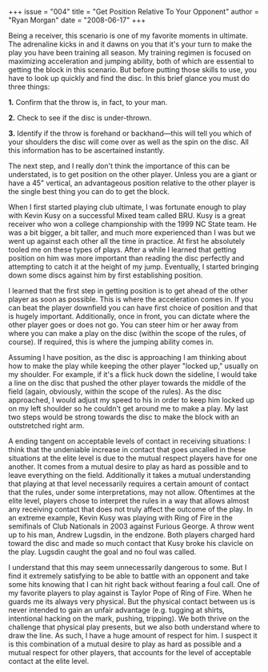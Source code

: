 +++
issue = "004"
title = "Get Position Relative To Your Opponent"
author = "Ryan Morgan"
date = "2008-06-17"
+++

Being a receiver, this scenario is one of my favorite moments in ultimate. The
adrenaline kicks in and it dawns on you that it's your turn to make the play
you have been training all season. My training regimen is focused on
maximizing acceleration and jumping ability, both of which are essential to
getting the block in this scenario. But before putting those skills to use,
you have to look up quickly and find the disc. In this brief glance you must
do three things:  
  
**1.** Confirm that the throw is, in fact, to your man.  
  
**2.** Check to see if the disc is under-thrown.  
  
**3.** Identify if the throw is forehand or backhand—this will tell you which
of your shoulders the disc will come over as well as the spin on the disc. All
this information has to be ascertained instantly.  
  
The next step, and I really don't think the importance of this can be
understated, is to get position on the other player. Unless you are a giant or
have a 45" vertical, an advantageous position relative to the other player is
the single best thing you can do to get the block.  
  
When I first started playing club ultimate, I was fortunate enough to play
with Kevin Kusy on a successful Mixed team called BRU. Kusy is a great
receiver who won a college championship with the 1999 NC State team. He was a
bit bigger, a bit taller, and much more experienced than I was but we went up
against each other all the time in practice. At first he absolutely tooled me
on these types of plays. After a while I learned that getting position on him
was more important than reading the disc perfectly and attempting to catch it
at the height of my jump. Eventually, I started bringing down some discs
against him by first establishing position.  
  
I learned that the first step in getting position is to get ahead of the other
player as soon as possible. This is where the acceleration comes in. If you
can beat the player downfield you can have first choice of position and that
is hugely important. Additionally, once in front, you can dictate where the
other player goes or does not go. You can steer him or her away from where you
can make a play on the disc (within the scope of the rules, of course). If
required, this is where the jumping ability comes in.  
  
Assuming I have position, as the disc is approaching I am thinking about how
to make the play while keeping the other player "locked up," usually on my
shoulder. For example, if it's a flick huck down the sideline, I would take a
line on the disc that pushed the other player towards the middle of the field
(again, obviously, within the scope of the rules). As the disc approached, I
would adjust my speed to his in order to keep him locked up on my left
shoulder so he couldn't get around me to make a play. My last two steps would
be strong towards the disc to make the block with an outstretched right arm.  
  
A ending tangent on acceptable levels of contact in receiving situations: I
think that the undeniable increase in contact that goes uncalled in these
situations at the elite level is due to the mutual respect players have for
one another. It comes from a mutual desire to play as hard as possible and to
leave everything on the field. Additionally it takes a mutual understanding
that playing at that level necessarily requires a certain amount of contact
that the rules, under some interpretations, may not allow. Oftentimes at the
elite level, players chose to interpret the rules in a way that allows almost
any receiving contact that does not truly affect the outcome of the play. In
an extreme example, Kevin Kusy was playing with Ring of Fire in the semifinals
of Club Nationals in 2003 against Furious George. A throw went up to his man,
Andrew Lugsdin, in the endzone. Both players charged hard toward the disc and
made so much contact that Kusy broke his clavicle on the play. Lugsdin caught
the goal and no foul was called.  
  
I understand that this may seem unnecessarily dangerous to some. But I find it
extremely satisfying to be able to battle with an opponent and take some hits
knowing that I can hit right back without fearing a foul call. One of my
favorite players to play against is Taylor Pope of Ring of Fire. When he
guards me its always very physical. But the physical contact between us is
never intended to gain an unfair advantage (e.g. tugging at shirts,
intentional hacking on the mark, pushing, tripping). We both thrive on the
challenge that physical play presents, but we also both understand where to
draw the line. As such, I have a huge amount of respect for him. I suspect it
is this combination of a mutual desire to play as hard as possible and a
mutual respect for other players, that accounts for the level of acceptable
contact at the elite level.
